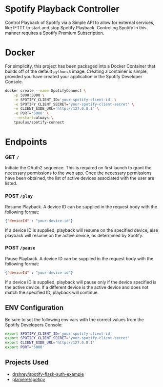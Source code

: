 Spotify Playback Controller
==========================

Control Playback of Spotify via a Simple API to allow for external services, like IFTTT to start and stop Spotify
Playback. Controling Spotify in this manner requires a Spotify Premium Subscription.

# Docker
For simplicity, this project has been packaged into a Docker Container that builds off of the default `python:3` image.
Creating a container is simple, provided you have created your application in the Spotify Developer Console.

```sh
docker create --name SpotifyConnect \
    -p 5000:5000 \
    -e SPOTIFY_CLIENT_ID='your-spotify-client-id' \
    -e SPOTIFY_CLIENT_SECRET='your-spotify-client-secret' \
    -e CLIENT_SIDE_URL='http://127.0.0.1' \
    -e PORT='5000' \
    --restart=always \
    tpaulus/spotify-connect
```

# Endpoints
### **GET** `/`
Initiate the OAuth2 sequence. This is required on first launch to grant the necessary permissions to the web app.
Once the necessary permissions have been obtained, the list of active devices associated with the user are listed.

### **POST** `/play`
Resume Playback. A device ID can be supplied in the request body with the following format:
```json
{"deviceId" : "your-device-id"}
```

If a device ID is supplied, playback will resume on the specified device, else playback will resume on the active
device, as determined by Spotify.

### **POST** `/pause`
Pause Playback. A device ID can be supplied in the request body with the following format:
```json
{"deviceId" : "your-device-id"}
```

If a device ID is supplied, playback will pause only if the device specified is the active device. If a different device
is the active device and does not match the specified ID, playback will continue.

## ENV Configuration
Be sure to set the following env vars with the correct values from the Spotify Developers Console:

```sh
export SPOTIFY_CLIENT_ID='your-spotify-client-id'
export SPOTIFY_CLIENT_SECRET='your-spotify-client-secret'
export CLIENT_SIDE_URL='http://127.0.0.1'
export PORT='5000'
```


## Projects Used
- [drshrey/spotify-flask-auth-example](https://github.com/drshrey/spotify-flask-auth-example)
- [plamere/spotipy](https://github.com/plamere/spotipy)